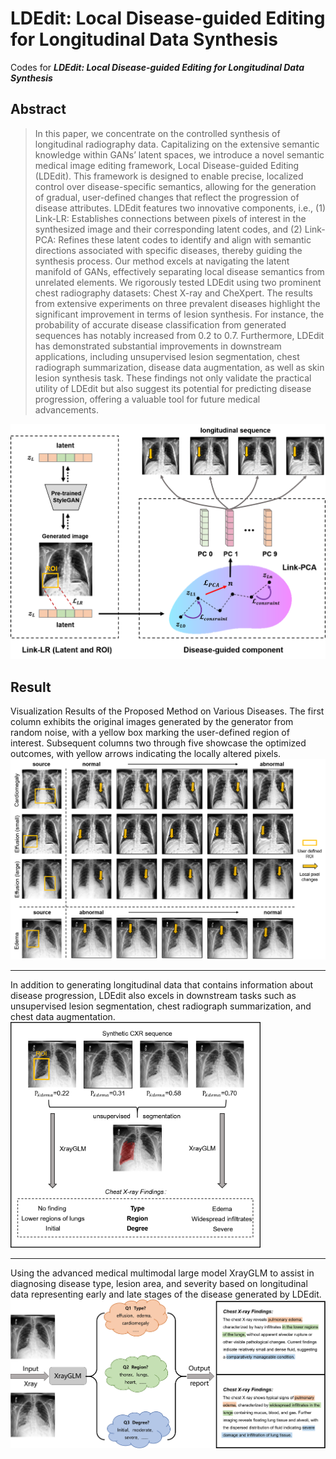 # LDEdit: Local Disease-guided Editing for Longitudinal Data Synthesis

Codes for  ___LDEdit: Local Disease-guided Editing for Longitudinal Data Synthesis___


## Abstract

> In this paper, we concentrate on the controlled synthesis of longitudinal radiography data. Capitalizing on the extensive semantic knowledge within GANs’ latent spaces, we introduce a novel semantic medical image editing framework, Local Disease-guided Editing (LDEdit). This framework is designed to enable precise, localized control over disease-specific semantics, allowing for the generation of gradual, user-defined changes that reflect the progression of disease attributes. LDEdit features two innovative components, i.e., (1) Link-LR: Establishes connections between pixels of interest in the synthesized image and their corresponding latent codes, and (2) Link-PCA: Refines these latent codes to identify and align with semantic directions associated with specific diseases, thereby guiding the synthesis process. Our method excels at navigating the latent manifold of GANs, effectively separating local disease semantics from unrelated elements. We rigorously tested LDEdit using two prominent chest radiography datasets: Chest X-ray and CheXpert. The results from extensive experiments on three prevalent diseases highlight the significant improvement in terms of lesion synthesis. For instance, the probability of accurate disease classification from generated sequences has notably increased from 0.2 to 0.7. Furthermore, LDEdit has demonstrated substantial improvements in downstream applications, including unsupervised lesion segmentation, chest radiograph summarization, disease data augmentation, as well as skin lesion synthesis task. These findings not only validate the practical utility of LDEdit but also suggest its potential for predicting disease progression, offering a valuable tool for future medical advancements. 


<img src="https://github.com/CAolex/LDEdit/blob/main/images/flow.png" alt="flow" width="800">


## Result

Visualization Results of the Proposed Method on Various Diseases. The first column exhibits the original images generated by the generator from random noise, with a yellow box marking the user-defined region of interest. Subsequent columns two through five showcase the optimized outcomes, with yellow arrows indicating the locally altered pixels.
<img src="https://github.com/CAolex/LDEdit/blob/main/images/results.png" alt="results" width="800">

--------------------------------------------------------------------------
In addition to generating longitudinal data that contains information about disease progression, LDEdit also excels in downstream tasks such as unsupervised lesion segmentation, chest radiograph summarization, and chest data augmentation.
<img src="https://github.com/CAolex/LDEdit/blob/main/images/versatility.png" alt="versatility" width="400"> 


--------------------------------------------------------------------------
Using the advanced medical multimodal large model XrayGLM to assist in diagnosing disease type, lesion area, and severity based on longitudinal data representing early and late stages of the disease generated by LDEdit.
<img src="https://github.com/CAolex/LDEdit/blob/main/images/diagnostic.png" alt="diagnostic" width="600">

